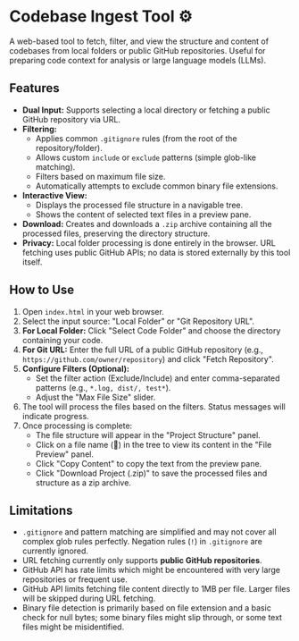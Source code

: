 # Codebase Ingest Tool ⚙️

A web-based tool to fetch, filter, and view the structure and content of codebases from local folders or public GitHub repositories. Useful for preparing code context for analysis or large language models (LLMs).

## Features

*   **Dual Input:** Supports selecting a local directory or fetching a public GitHub repository via URL.
*   **Filtering:**
    *   Applies common `.gitignore` rules (from the root of the repository/folder).
    *   Allows custom `include` or `exclude` patterns (simple glob-like matching).
    *   Filters based on maximum file size.
    *   Automatically attempts to exclude common binary file extensions.
*   **Interactive View:**
    *   Displays the processed file structure in a navigable tree.
    *   Shows the content of selected text files in a preview pane.
*   **Download:** Creates and downloads a `.zip` archive containing all the processed files, preserving the directory structure.
*   **Privacy:** Local folder processing is done entirely in the browser. URL fetching uses public GitHub APIs; no data is stored externally by this tool itself.

## How to Use

1.  Open `index.html` in your web browser.
2.  Select the input source: "Local Folder" or "Git Repository URL".
3.  **For Local Folder:** Click "Select Code Folder" and choose the directory containing your code.
4.  **For Git URL:** Enter the full URL of a public GitHub repository (e.g., `https://github.com/owner/repository`) and click "Fetch Repository".
5.  **Configure Filters (Optional):**
    *   Set the filter action (Exclude/Include) and enter comma-separated patterns (e.g., `*.log, dist/, test*`).
    *   Adjust the "Max File Size" slider.
6.  The tool will process the files based on the filters. Status messages will indicate progress.
7.  Once processing is complete:
    *   The file structure will appear in the "Project Structure" panel.
    *   Click on a file name (📄) in the tree to view its content in the "File Preview" panel.
    *   Click "Copy Content" to copy the text from the preview pane.
    *   Click "Download Project (.zip)" to save the processed files and structure as a zip archive.

## Limitations

*   `.gitignore` and pattern matching are simplified and may not cover all complex glob rules perfectly. Negation rules (`!`) in `.gitignore` are currently ignored.
*   URL fetching currently only supports **public GitHub repositories**.
*   GitHub API has rate limits which might be encountered with very large repositories or frequent use.
*   GitHub API limits fetching file content directly to 1MB per file. Larger files will be skipped during URL fetching.
*   Binary file detection is primarily based on file extension and a basic check for null bytes; some binary files might slip through, or some text files might be misidentified.
